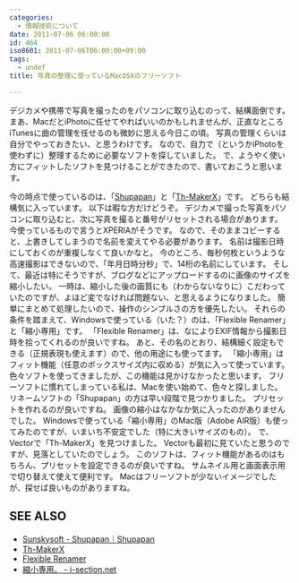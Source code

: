 ```yaml
---
categories:
  - 情報技術について
date: 2011-07-06 06:00:00
id: 464
iso8601: 2011-07-06T06:00:00+09:00
tags:
  - undef
title: 写真の整理に使っているMacOSXのフリーソフト

---
```


デジカメや携帯で写真を撮ったのをパソコンに取り込むのって、結構面倒です。
まあ、MacだとiPhotoに任せてやればいいのかもしれませんが、正直なところiTunesに曲の管理を任せるのも微妙に思える今日この頃。
写真の管理くらいは自分でやっておきたい、と思うわけです。
なので、自力で（というかiPhotoを使わずに）整理するために必要なソフトを探していました。
で、ようやく使い方にフィットしたソフトを見つけることができたので、書いておこうと思います。


今の時点で使っているのは、「<a href="http://sunsky3s.s41.xrea.com/shupapan/" target="_blank">Shupapan</a>」と「<a href="http://www5.wind.ne.jp/miko/mac_soft/th-maker_x/" target="_blank">Th-MakerX</a>」です。
どちらも結構気に入っています。
以下は暇な方だけどうぞ。
デジカメで撮った写真をパソコンに取り込むと、次に写真を撮ると番号がリセットされる場合があります。
今使っているもので言うとXPERIAがそうです。
なので、そのままコピーすると、上書きしてしまうので名前を変えてやる必要があります。
名前は撮影日時にしておくのが重複しなくて良いかなと。
今のところ、毎秒何枚というような高速撮影はできないので、「年月日時分秒」で、14桁の名前にしています。
そして、最近は特にそうですが、ブログなどにアップロードするのに画像のサイズを縮小したい。
一時は、縮小した後の画質にも（わからないなりに）こだわっていたのですが、よほど変でなければ問題ない、と思えるようになりました。
簡単にまとめて処理したいので、操作のシンプルさの方を優先したい。
それらの条件を踏まえて、Windowsで使っている（いた？）のは、「Flexible Renamer」と「縮小専用」です。
「Flexible Renamer」は、なによりEXIF情報から撮影日時を拾ってくれるのが良いですね。
あと、その名のとおり、結構細く設定もできる（正規表現も使えます）ので、他の用途にも使ってます。
「縮小専用」はフィット機能（任意のボックスサイズ内に収める）が気に入って使っています。
色々ソフトを使ってきましたが、この機能は見かけなかったと思います。
フリーソフトに慣れてしまっている私は、Macを使い始めて、色々と探しました。
リネームソフトの「Shupapan」の方は早い段階で見つかりました。
プリセットを作れるのが良いですね。
画像の縮小はなかなか気に入ったのがありませんでした。
Windowsで使っている「縮小専用」のMac版（Adobe AIR版）も使ってみたのですが、いまいち不安定でした（特に大きいサイズのもの）。
で、Vectorで「Th-MakerX」を見つけました。
Vectorも最初に見ていたと思うのですが、見落としていたのでしょう。
このソフトは、フィット機能があるのはもちろん、プリセットを設定できるのが良いですね。
サムネイル用と画面表示用で切り替えて使えて便利です。
Macはフリーソフトが少ないイメージでしたが、探せば良いものがありますね。
<div id="see_also">
<h2>SEE ALSO</h2>
<ul>
<li><a href="http://sunsky3s.s41.xrea.com/shupapan/" target="_blank">Sunskysoft - Shupapan｜Shupapan</a></li>
<li><a href="http://www5.wind.ne.jp/miko/mac_soft/th-maker_x/" target="_blank">Th-MakerX</a></li>
<li><a href="http://hp.vector.co.jp/authors/VA014830/FlexRena/" target="_blank">Flexible Renamer</a></li>
<li><a href="http://i-section.net/software/shukusen/" target="_blank">縮小専用。 - i-section.net</a></li>
</ul>
</div>
    	